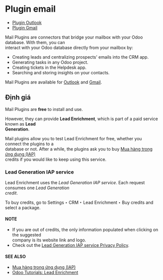 # Plugin email

* [Plugin Outlook](mail_plugins/outlook.md)
* [Plugin Gmail](mail_plugins/gmail.md)

Mail Plugins are connectors that bridge your mailbox with your Odoo database. With them, you can\
interact with your Odoo database directly from your mailbox by:

* Creating leads and centralizing prospects' emails into the CRM app.
* Generating tasks in any Odoo project.
* Creating tickets in the Helpdesk app.
* Searching and storing insights on your contacts.

Mail Plugins are available for [Outlook](mail_plugins/outlook.md) and [Gmail](mail_plugins/gmail.md).

## Định giá

Mail Plugins are **free** to install and use.

However, they can provide **Lead Enrichment**, which is part of a paid service known as **Lead**\
**Generation**.

Mail plugins allow you to test Lead Enrichment for free, whether you connect the plugins to a\
database or not. After a while, the plugins ask you to buy [Mua hàng trong ứng dụng (IAP)](../../essentials/in_app_purchase.md)\
credits if you would like to keep using this service.

### Lead Generation IAP service

Lead Enrichment uses the _Lead Generation IAP service_. Each request consumes one _Lead Generation_\
_credit_.

To buy credits, go to Settings ‣ CRM ‣ Lead Enrichment ‣ Buy credits and\
select a package.

#### NOTE

* If you are out of credits, the only information populated when clicking on the suggested\
  company is its website link and logo.
* Check out the [Lead Generation IAP service Privacy Policy](https://iap.odoo.com/privacy#header_3).

#### SEE ALSO

* [Mua hàng trong ứng dụng (IAP)](../../essentials/in_app_purchase.md)
* [Odoo Tutorials: Lead Enrichment](https://www.odoo.com/r/p73)
